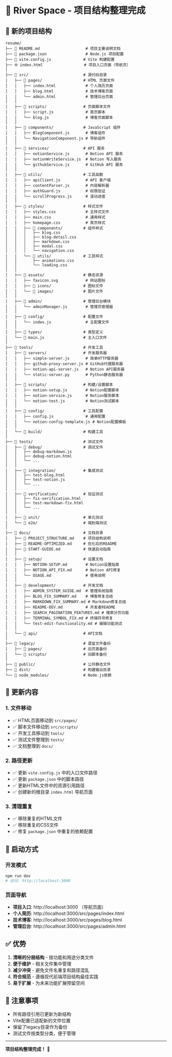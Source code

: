# 🎯 River Space - 项目结构整理完成

## 📁 新的项目结构

```
resume/
├── 📄 README.md                    # 项目主要说明文档
├── 📄 package.json                 # Node.js 项目配置
├── 📄 vite.config.js              # Vite 构建配置
├── 🌐 index.html                  # 项目入口页面（导航页）
│
├── 📁 src/                        # 源代码目录
│   ├── 📁 pages/                  # HTML 页面文件
│   │   ├── index.html             # 个人简历页面
│   │   ├── blog.html              # 技术博客页面
│   │   └── admin.html             # 管理后台页面
│   │
│   ├── 📁 scripts/                # 页面脚本文件
│   │   ├── script.js              # 首页脚本
│   │   └── blog.js                # 博客页面脚本
│   │
│   ├── 📁 components/             # JavaScript 组件
│   │   ├── BlogComponent.js       # 博客组件
│   │   └── NavigationComponent.js # 导航组件
│   │
│   ├── 📁 services/               # API 服务
│   │   ├── notionService.js       # Notion API 服务
│   │   ├── notionWriteService.js  # Notion 写入服务
│   │   └── githubService.js       # GitHub API 服务
│   │
│   ├── 📁 utils/                  # 工具函数
│   │   ├── apiClient.js           # API 客户端
│   │   ├── contentParser.js       # 内容解析器
│   │   ├── authGuard.js           # 权限验证
│   │   └── scrollProgress.js      # 滚动进度
│   │
│   ├── 📁 styles/                 # 样式文件
│   │   ├── styles.css             # 主样式文件
│   │   ├── main.css               # 通用样式
│   │   ├── homepage.css           # 首页样式
│   │   ├── 📁 components/         # 组件样式
│   │   │   ├── blog.css
│   │   │   ├── blog-detail.css
│   │   │   ├── markdown.css
│   │   │   ├── modal.css
│   │   │   └── navigation.css
│   │   └── 📁 utils/              # 工具样式
│   │       ├── animations.css
│   │       └── loading.css
│   │
│   ├── 📁 assets/                 # 静态资源
│   │   ├── favicon.svg            # 网站图标
│   │   ├── 📁 icons/              # 图标文件
│   │   └── 📁 images/             # 图片文件
│   │
│   ├── 📁 admin/                  # 管理后台模块
│   │   └── adminManager.js        # 管理员管理器
│   │
│   ├── 📁 config/                 # 配置文件
│   │   └── index.js               # 主配置文件
│   │
│   ├── 📁 types/                  # 类型定义
│   └── 📄 main.js                 # 主入口文件
│
├── 📁 tools/                      # 开发工具
│   ├── 📁 servers/                # 开发服务器
│   │   ├── simple-server.js       # 简单HTTP服务器
│   │   ├── github-proxy-server.js # GitHub代理服务器
│   │   ├── notion-api-server.js   # Notion API服务器
│   │   └── static-server.py       # Python静态服务器
│   │
│   ├── 📁 scripts/                # 构建/设置脚本
│   │   ├── notion-setup.js        # Notion配置脚本
│   │   ├── notion-service.js      # Notion服务脚本
│   │   └── notion-test.js         # Notion测试脚本
│   │
│   ├── 📁 config/                 # 工具配置
│   │   ├── config.js              # 通用配置
│   │   └── notion-config-template.js # Notion配置模板
│   │
│   └── 📁 build/                  # 构建工具
│
├── 📁 tests/                      # 测试文件
│   ├── 📁 debug/                  # 调试文件
│   │   ├── debug-markdown.js
│   │   ├── debug-notion.html
│   │   └── ...
│   │
│   ├── 📁 integration/            # 集成测试
│   │   ├── test-blog.html
│   │   ├── test-notion.js
│   │   └── ...
│   │
│   ├── 📁 verification/           # 验证测试
│   │   ├── fix-verification.html
│   │   ├── test-markdown-fix.html
│   │   └── ...
│   │
│   ├── 📁 unit/                   # 单元测试
│   └── 📁 e2e/                    # 端到端测试
│
├── 📁 docs/                       # 文档目录
│   ├── 📄 PROJECT_STRUCTURE.md    # 项目结构说明
│   ├── 📄 README-OPTIMIZED.md     # 优化后的README
│   ├── 📄 START-GUIDE.md          # 快速启动指南
│   │
│   ├── 📁 setup/                  # 设置文档
│   │   ├── NOTION-SETUP.md        # Notion设置指南
│   │   ├── NOTION_API_FIX.md      # Notion API修复
│   │   └── USAGE.md               # 使用说明
│   │
│   ├── 📁 development/            # 开发文档
│   │   ├── ADMIN_SYSTEM_GUIDE.md  # 管理系统指南
│   │   ├── BLOG_FIX_SUMMARY.md    # 博客修复总结
│   │   ├── MARKDOWN_FIX_SUMMARY.md # Markdown修复总结
│   │   ├── README-DEV.md          # 开发者README
│   │   ├── SEARCH_PAGINATION_FEATURES.md # 搜索分页功能
│   │   ├── TERMINAL_SYMBOL_FIX.md # 终端符号修复
│   │   └── test-edit-functionality.md # 编辑功能测试
│   │
│   └── 📁 api/                    # API文档
│
├── 📁 legacy/                     # 遗留文件备份
│   ├── 📁 pages/                  # 旧页面备份
│   └── 📁 scripts/                # 旧脚本备份
│
├── 📁 public/                     # 公共静态文件
├── 📁 dist/                       # 构建输出目录
└── 📁 node_modules/               # Node.js依赖
```

## 🔧 更新内容

### 1. 文件移动
- ✅ HTML页面移动到 `src/pages/`
- ✅ 脚本文件移动到 `src/scripts/`
- ✅ 开发工具移动到 `tools/`
- ✅ 测试文件整理到 `tests/`
- ✅ 文档整理到 `docs/`

### 2. 路径更新
- ✅ 更新 `vite.config.js` 中的入口文件路径
- ✅ 更新 `package.json` 中的脚本路径
- ✅ 更新HTML文件中的资源引用路径
- ✅ 创建新的根目录 `index.html` 导航页面

### 3. 清理重复
- ✅ 移除重复的HTML文件
- ✅ 移除重复的CSS文件
- ✅ 修复 `package.json` 中重复的依赖配置

## 🚀 启动方式

### 开发模式
```bash
npm run dev
# 访问: http://localhost:3000
```

### 页面导航
- **项目入口**: http://localhost:3000 （导航页面）
- **个人简历**: http://localhost:3000/src/pages/index.html
- **技术博客**: http://localhost:3000/src/pages/blog.html
- **管理后台**: http://localhost:3000/src/pages/admin.html

## ✅ 优势

1. **清晰的分层结构** - 按功能和用途分类文件
2. **便于维护** - 相关文件集中管理
3. **减少冲突** - 避免文件名重复和路径混乱
4. **符合规范** - 遵循现代前端项目结构最佳实践
5. **易于扩展** - 为未来功能扩展预留空间

## 📝 注意事项

- 所有路径引用已更新为新结构
- Vite配置已适配新的文件位置
- 保留了legacy目录作为备份
- 测试文件按类型分类，便于管理

---

**项目结构整理完成！** 🎉